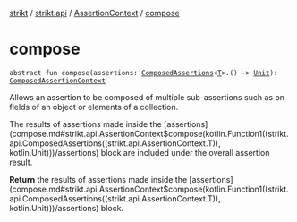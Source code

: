 [strikt](../../index.md) / [strikt.api](../index.md) / [AssertionContext](index.md) / [compose](./compose.md)

# compose

`abstract fun compose(assertions: `[`ComposedAssertions`](../-composed-assertions/index.md)`<`[`T`](index.md#T)`>.() -> `[`Unit`](https://kotlinlang.org/api/latest/jvm/stdlib/kotlin/-unit/index.html)`): `[`ComposedAssertionContext`](../-composed-assertion-context/index.md)

Allows an assertion to be composed of multiple sub-assertions such as on
fields of an object or elements of a collection.

The results of assertions made inside the [assertions](compose.md#strikt.api.AssertionContext$compose(kotlin.Function1((strikt.api.ComposedAssertions((strikt.api.AssertionContext.T)), kotlin.Unit)))/assertions) block are included
under the overall assertion result.

**Return**
the results of assertions made inside the [assertions](compose.md#strikt.api.AssertionContext$compose(kotlin.Function1((strikt.api.ComposedAssertions((strikt.api.AssertionContext.T)), kotlin.Unit)))/assertions) block.

